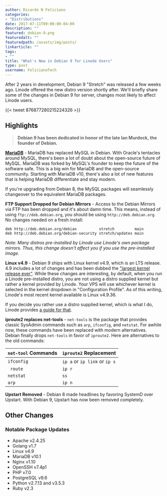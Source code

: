 ```yaml
---
author: Ricardo N Feliciano
categories:
- "Distributions"
date: 2017-07-11T09:00:00-04:00
description: ""
featured: debian-9.png
featuredalt: ""
featuredpath: /assets/img/posts/
linkarticle: ""
tags:
- ""
title: "What's New in Debian 9 for Linode Users"
type: post
username: FelicianoTech
---
```


After 2 years in development, Debian 9 "Stretch" was released a few weeks ago. Linode offered the new distro version shortly after. We'll briefly share some of the changes in Debian 9 for server, changes most likely to affect Linode users.<!--more-->

{{< tweet 876877280215224326 >}}

## Highlights

> **Debian 9 has been dedicated in honor of the late Ian Murdock, the founder of Debian.**

**[MariaDB](https://mariadb.org/)** - MariaDB has replaced MySQL in Debian. With Oracle's tentacles around MySQL, there's been a lot of doubt about the open-source future of MySQL. MariaDB was forked by MySQL's founder to keep the future of the software safe. This is a big win for MariaDB and the open-source community. Starting with MariaDB v10, there's also a lot of new features that is helping MariaDB differentiate and stay modern.

If you're upgrading from Debian 8, the MySQL packages will seamlessly changeover to the equivalent MariaDB packages.

**FTP Support Dropped for Debian Mirrors** - Access to the Debian Mirrors via FTP has been dropped and it's about damn time. This means, instead of using `ftp://deb.debian.org`, you should be using `http://deb.debian.org`. No changes needed on a fresh install:

```
deb http://deb.debian.org/debian          stretch         main
deb http://deb.debian.org/debian-security stretch/updates main
```

*Note: Many distros pre-installed by Linode use Linode's own package mirrors. Thus, this change doesn't affect you if you use the pre-installed image.*

**Linux v4.9** - Debian 9 ships with Linux kernel v4.9, which is an LTS release. 4.9 includes a lot of changes and has been dubbed the ["largest kernel release ever"](https://www.linux.com/news/linux-kernel-49-here-and-its-largest-release-ever). While these changes are interesting, by default, when you run a Linode pre-installed distro, you are not using a distro supplied kernel but rather a kernel provided by Linode. Your VPS will use whichever kernel is selected in the kernel dropdown in "Configuration Profile". As of this writing, Linode's most recent kernel available is Linux v4.9.36.

If you decide you rather use a distro supplied kernel, which is what I do, Linode provides [a guide for that](https://www.linode.com/docs/tools-reference/custom-kernels-distros/run-a-distribution-supplied-kernel-with-kvm).

**iproute2 replaces net-tools** - `net-tools` is the package that provides classic SysAdmin commands such as `arp`, `ifconfig`, and `netstat`. For awhile now, these commands have been replaced with modern alternatives. Debian finally drops `net-tools` in favor of `iproute2`. Here are alternatives to the old commands:

| `net-tool` Commands       | `iproute2` Replacement             |
| ------------------------- | ---------------------------------- |
| `ifconfig`                | `ip a` or `ip link` or `ip s`      |
| ` route`                  | `ip r`                             |
| `netstat`                 | `ss`                               |
| `arp`                     | `ip n`                             |

**Upstart Removed** - Debian 8 made headlines by favoring SystemD over Upstart. With Debian 9, Upstart has now been removed completely.

## Other Changes

### Notable Package Updates

- Apache v2.4.25
- Golang v1.7
- Linux v4.9
- MariaDB v10.1
- Nginx v1.10
- OpenSSH v7.4p1
- PHP v7.0
- PostgreSQL v9.6
- Python v2.7.13 and v3.5.3
- Ruby v2.3
